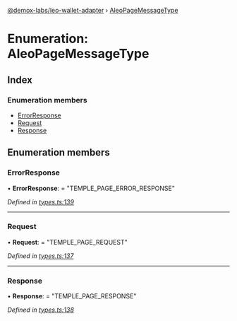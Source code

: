 [@demox-labs/leo-wallet-adapter](../README.md) › [AleoPageMessageType](aleopagemessagetype.md)

# Enumeration: AleoPageMessageType

## Index

### Enumeration members

* [ErrorResponse](aleopagemessagetype.md#errorresponse)
* [Request](aleopagemessagetype.md#request)
* [Response](aleopagemessagetype.md#response)

## Enumeration members

###  ErrorResponse

• **ErrorResponse**: = "TEMPLE_PAGE_ERROR_RESPONSE"

*Defined in [types.ts:139](https://github.com/madfish-solutions/aleowallet-dapp/blob/0871fa5/src/types.ts#L139)*

___

###  Request

• **Request**: = "TEMPLE_PAGE_REQUEST"

*Defined in [types.ts:137](https://github.com/madfish-solutions/aleowallet-dapp/blob/0871fa5/src/types.ts#L137)*

___

###  Response

• **Response**: = "TEMPLE_PAGE_RESPONSE"

*Defined in [types.ts:138](https://github.com/madfish-solutions/aleowallet-dapp/blob/0871fa5/src/types.ts#L138)*
